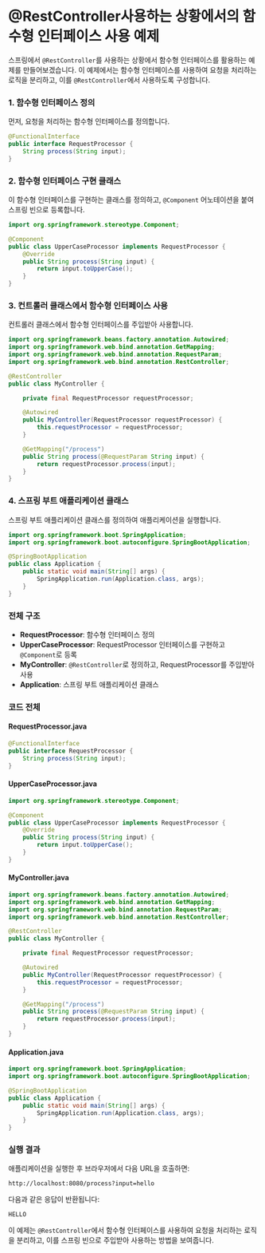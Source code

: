 # @RestController사용하는 상황에서의 함수형 인터페이스 사용 예제 
스프링에서 `@RestController`를 사용하는 상황에서 함수형 인터페이스를 활용하는 예제를 만들어보겠습니다. 이 예제에서는 함수형 인터페이스를 사용하여 요청을 처리하는 로직을 분리하고, 이를 `@RestController`에서 사용하도록 구성합니다.

### 1. 함수형 인터페이스 정의

먼저, 요청을 처리하는 함수형 인터페이스를 정의합니다.

```java
@FunctionalInterface
public interface RequestProcessor {
    String process(String input);
}
```

### 2. 함수형 인터페이스 구현 클래스

이 함수형 인터페이스를 구현하는 클래스를 정의하고, `@Component` 어노테이션을 붙여 스프링 빈으로 등록합니다.

```java
import org.springframework.stereotype.Component;

@Component
public class UpperCaseProcessor implements RequestProcessor {
    @Override
    public String process(String input) {
        return input.toUpperCase();
    }
}
```

### 3. 컨트롤러 클래스에서 함수형 인터페이스 사용

컨트롤러 클래스에서 함수형 인터페이스를 주입받아 사용합니다.

```java
import org.springframework.beans.factory.annotation.Autowired;
import org.springframework.web.bind.annotation.GetMapping;
import org.springframework.web.bind.annotation.RequestParam;
import org.springframework.web.bind.annotation.RestController;

@RestController
public class MyController {

    private final RequestProcessor requestProcessor;

    @Autowired
    public MyController(RequestProcessor requestProcessor) {
        this.requestProcessor = requestProcessor;
    }

    @GetMapping("/process")
    public String process(@RequestParam String input) {
        return requestProcessor.process(input);
    }
}
```

### 4. 스프링 부트 애플리케이션 클래스

스프링 부트 애플리케이션 클래스를 정의하여 애플리케이션을 실행합니다.

```java
import org.springframework.boot.SpringApplication;
import org.springframework.boot.autoconfigure.SpringBootApplication;

@SpringBootApplication
public class Application {
    public static void main(String[] args) {
        SpringApplication.run(Application.class, args);
    }
}
```

### 전체 구조

- **RequestProcessor**: 함수형 인터페이스 정의
- **UpperCaseProcessor**: RequestProcessor 인터페이스를 구현하고 `@Component`로 등록
- **MyController**: `@RestController`로 정의하고, RequestProcessor를 주입받아 사용
- **Application**: 스프링 부트 애플리케이션 클래스

### 코드 전체

#### RequestProcessor.java
```java
@FunctionalInterface
public interface RequestProcessor {
    String process(String input);
}
```

#### UpperCaseProcessor.java
```java
import org.springframework.stereotype.Component;

@Component
public class UpperCaseProcessor implements RequestProcessor {
    @Override
    public String process(String input) {
        return input.toUpperCase();
    }
}
```

#### MyController.java
```java
import org.springframework.beans.factory.annotation.Autowired;
import org.springframework.web.bind.annotation.GetMapping;
import org.springframework.web.bind.annotation.RequestParam;
import org.springframework.web.bind.annotation.RestController;

@RestController
public class MyController {

    private final RequestProcessor requestProcessor;

    @Autowired
    public MyController(RequestProcessor requestProcessor) {
        this.requestProcessor = requestProcessor;
    }

    @GetMapping("/process")
    public String process(@RequestParam String input) {
        return requestProcessor.process(input);
    }
}
```

#### Application.java
```java
import org.springframework.boot.SpringApplication;
import org.springframework.boot.autoconfigure.SpringBootApplication;

@SpringBootApplication
public class Application {
    public static void main(String[] args) {
        SpringApplication.run(Application.class, args);
    }
}
```

### 실행 결과

애플리케이션을 실행한 후 브라우저에서 다음 URL을 호출하면:

```
http://localhost:8080/process?input=hello
```

다음과 같은 응답이 반환됩니다:

```
HELLO
```

이 예제는 `@RestController`에서 함수형 인터페이스를 사용하여 요청을 처리하는 로직을 분리하고, 이를 스프링 빈으로 주입받아 사용하는 방법을 보여줍니다.